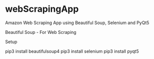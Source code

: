 # webScrapingApp
Amazon Web Scraping App using Beautiful Soup, Selenium and PyQt5



Beautiful Soup - For Web Scraping

Setup 

pip3 install beautifulsoup4
pip3 install selenium 
pip3 install pyqt5 


